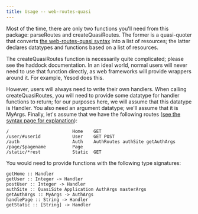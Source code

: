 ```yaml
---
title: Usage -- web-routes-quasi
---
```

Most of the time, there are only two functions you'll need from this package: parseRoutes and createQuasiRoutes. The former is a quasi-quoter that converts [the web-routes-quasi syntax](syntax.html) into a list of resources; the latter declares datatypes and functions based on a list of resources.

The createQuasiRoutes function is necessarily quite complicated; please see the haddock documentation. In an ideal world, normal users will never need to use that function directly, as web frameworks will provide wrappers around it. For example, Yesod does this.

However, users will always need to write their own handlers. When calling createQuasiRoutes, you will need to provide some datatype for handler functions to return; for our purposes here, we will assume that this datatype is Handler. You also need an argument datatype; we'll assume that it is MyArgs. Finally, let's assume that we have the following routes ([see the syntax page for explanation](syntax.html)):

    /                        Home    GET
    /user/#userid            User    GET POST
    /auth                    Auth    AuthRoutes authSite getAuthArgs
    /page/$pagename          Page
    /static/*rest            Static  GET

You would need to provide functions with the following type signatures:

    getHome :: Handler
    getUser :: Integer -> Handler
    postUser :: Integer -> Handler
    authSite :: QuasiSite Application AuthArgs masterArgs
    getAuthArgs :: MyArgs -> AuthArgs
    handlePage :: String -> Handler
    getStatic :: [String] -> Handler

